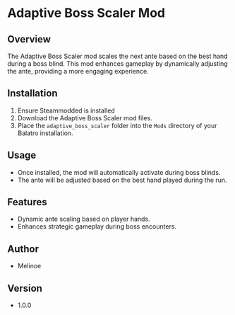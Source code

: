 # Adaptive Boss Scaler Mod

## Overview
The Adaptive Boss Scaler mod scales the next ante based on the best hand during a boss blind. This mod enhances gameplay by dynamically adjusting the ante, providing a more engaging experience.

## Installation
1. Ensure Steammodded is installed
2. Download the Adaptive Boss Scaler mod files.
3. Place the `adaptive_boss_scaler` folder into the `Mods` directory of your Balatro installation.

## Usage
- Once installed, the mod will automatically activate during boss blinds.
- The ante will be adjusted based on the best hand played during the run.

## Features
- Dynamic ante scaling based on player hands.
- Enhances strategic gameplay during boss encounters.

## Author
- Melinoe

## Version
- 1.0.0
